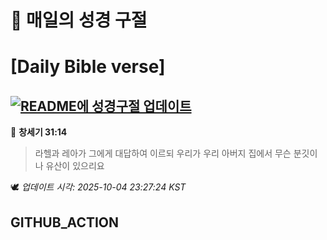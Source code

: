 # 🙏 매일의 성경 구절
# [Daily Bible verse]
## [![README에 성경구절 업데이트](https://github.com/DONGSUKA/first_test/actions/workflows/update-readme-bible.yml/badge.svg)](https://github.com/DONGSUKA/first_test/actions/workflows/update-readme-bible.yml)
<!-- START_BIBLE_VERSE -->
📖 **창세기 31:14**
> 라헬과 레아가 그에게 대답하여 이르되 우리가 우리 아버지 집에서 무슨 분깃이나 유산이 있으리요

🕊️ _업데이트 시각: 2025-10-04 23:27:24 KST_
  <!-- END_BIBLE_VERSE -->
## GITHUB_ACTION
